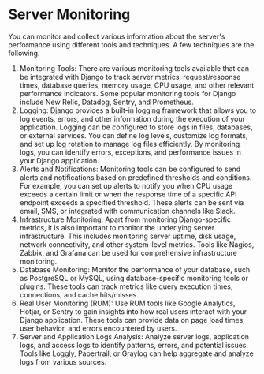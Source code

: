 # Server Monitoring
You can monitor and collect various information about the server's performance using different tools and techniques. A few techniques are the following.

1. Monitoring Tools: There are various monitoring tools available that can be integrated with Django to track server metrics, request/response times, database queries, memory usage, CPU usage, and other relevant performance indicators. Some popular monitoring tools for Django include New Relic, Datadog, Sentry, and Prometheus.
2. Logging: Django provides a built-in logging framework that allows you to log events, errors, and other information during the execution of your application. Logging can be configured to store logs in files, databases, or external services. You can define log levels, customize log formats, and set up log rotation to manage log files efficiently. By monitoring logs, you can identify errors, exceptions, and performance issues in your Django application.
3. Alerts and Notifications: Monitoring tools can be configured to send alerts and notifications based on predefined thresholds and conditions. For example, you can set up alerts to notify you when CPU usage exceeds a certain limit or when the response time of a specific API endpoint exceeds a specified threshold. These alerts can be sent via email, SMS, or integrated with communication channels like Slack.
4. Infrastructure Monitoring: Apart from monitoring Django-specific metrics, it is also important to monitor the underlying server infrastructure. This includes monitoring server uptime, disk usage, network connectivity, and other system-level metrics. Tools like Nagios, Zabbix, and Grafana can be used for comprehensive infrastructure monitoring.
5. Database Monitoring: Monitor the performance of your database, such as PostgreSQL or MySQL, using database-specific monitoring tools or plugins. These tools can track metrics like query execution times, connections, and cache hits/misses.
6. Real User Monitoring (RUM): Use RUM tools like Google Analytics, Hotjar, or Sentry to gain insights into how real users interact with your Django application. These tools can provide data on page load times, user behavior, and errors encountered by users.
7. Server and Application Logs Analysis: Analyze server logs, application logs, and access logs to identify patterns, errors, and potential issues. Tools like Loggly, Papertrail, or Graylog can help aggregate and analyze logs from various sources.
